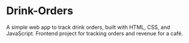# Drink-Orders
A simple web app to track drink orders, built with HTML, CSS, and JavaScript.  Frontend project for tracking orders and revenue for a café.
